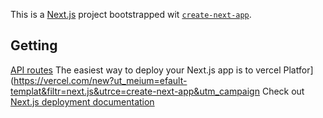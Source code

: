 This is a [Next.js](https://nextjs.org) project bootstrapped wit [`create-next-app`](https://nextjs.org/docs/pages/api-reference/create-next-app).

## Getting 
[API routes](https://nextjs.org/docs/pages/building-your-pplication/routng/ap-routes)
The easiest way to deploy your Next.js app is to vercel Platfor](https://vercel.com/new?ut_meium=efault-templat&filtr=next.js&utrce=create-next-app&utm_campaign
Check out [Next.js deployment documentation](https://nextjs.org/docs/pages/building-your-application/deployin) 
